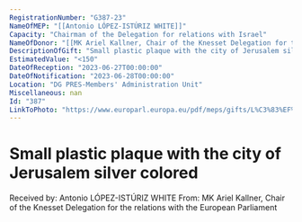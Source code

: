 ```yaml
---
RegistrationNumber: "G387-23"
NameOfMEP: "[[Antonio LÓPEZ-ISTÚRIZ WHITE]]"
Capacity: "Chairman of the Delegation for relations with Israel"
NameOfDonor: "[[MK Ariel Kallner, Chair of the Knesset Delegation for the relations with the European Parliament]]"
DescriptionOfGift: "Small plastic plaque with the city of Jerusalem silver colored"
EstimatedValue: "<150"
DateOfReception: "2023-06-27T00:00:00"
DateOfNotification: "2023-06-28T00:00:00"
Location: "DG PRES-Members' Administration Unit"
Miscellaneous: nan
Id: "387"
LinkToPhoto: "https://www.europarl.europa.eu/pdf/meps/gifts/L%C3%83%EF%AC%81PEZ-IST%C3%83%C4%B1RIZ%20WHITE%20Antonio_G387-23.jpg#"
---
```


# Small plastic plaque with the city of Jerusalem silver colored

Received by: Antonio LÓPEZ-ISTÚRIZ WHITE
From: MK Ariel Kallner, Chair of the Knesset Delegation for the relations with the European Parliament
